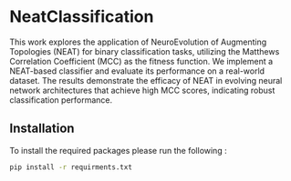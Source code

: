 # NeatClassification
This work explores the application of NeuroEvolution of Augmenting Topologies (NEAT) for binary classification tasks, utilizing the Matthews Correlation Coefficient (MCC) as the fitness function. We implement a NEAT-based classifier and evaluate its performance on a real-world dataset. The results demonstrate the efficacy of NEAT in evolving neural network architectures that achieve high MCC scores, indicating robust classification performance.
## Installation
To install the required packages please run the following :
```bash
pip install -r requirments.txt
```
